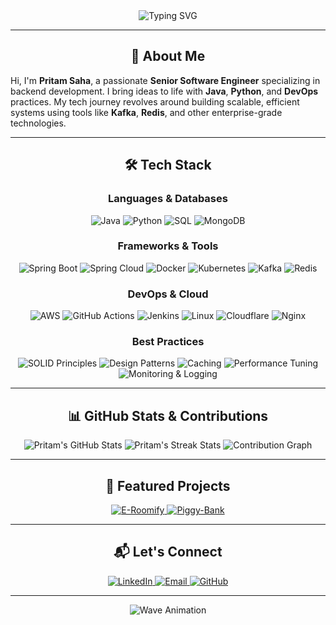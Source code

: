 <div align="center">
  <img src="https://readme-typing-svg.herokuapp.com?font=Fira+Code&size=30&duration=4000&color=3498DB&lines=Hello+there!+%F0%9F%91%8B;I+am+Pritam+Saha;Senior+Software+Engineer;Backend+Developer;Java+%7C+Python+%7C+DevOps" alt="Typing SVG">
</div>

---

<h2 align="center">🚀 About Me</h2>

Hi, I'm **Pritam Saha**, a passionate **Senior Software Engineer** specializing in backend development. I bring ideas to life with **Java**, **Python**, and **DevOps** practices. My tech journey revolves around building scalable, efficient systems using tools like **Kafka**, **Redis**, and other enterprise-grade technologies.

---

<h2 align="center">🛠️ Tech Stack</h2>

<div align="center">
  <h3>Languages & Databases</h3>
  <img src="https://img.shields.io/badge/Java-%23E34F26.svg?style=for-the-badge&logo=java&logoColor=white" alt="Java">
  <img src="https://img.shields.io/badge/Python-%233776AB.svg?style=for-the-badge&logo=python&logoColor=white" alt="Python">
   <img src="https://img.shields.io/badge/SQL-%2300758F.svg?style=for-the-badge&logo=mysql&logoColor=white" alt="SQL">
  <img src="https://img.shields.io/badge/MongoDB-%2347A248.svg?style=for-the-badge&logo=mongodb&logoColor=white" alt="MongoDB">


  <h3>Frameworks & Tools</h3>
  <img src="https://img.shields.io/badge/Spring_Boot-%236DB33F.svg?style=for-the-badge&logo=spring&logoColor=white" alt="Spring Boot">
  <img src="https://img.shields.io/badge/Spring_Cloud-%236DB33F.svg?style=for-the-badge&logo=spring&logoColor=white" alt="Spring Cloud">
  <img src="https://img.shields.io/badge/Docker-%230db7ed.svg?style=for-the-badge&logo=docker&logoColor=white" alt="Docker">
  <img src="https://img.shields.io/badge/Kubernetes-%23326CE5.svg?style=for-the-badge&logo=kubernetes&logoColor=white" alt="Kubernetes">
  <img src="https://img.shields.io/badge/Kafka-%23000.svg?style=for-the-badge&logo=apache-kafka&logoColor=white" alt="Kafka">
  <img src="https://img.shields.io/badge/Redis-%23DC382D.svg?style=for-the-badge&logo=redis&logoColor=white" alt="Redis">

  <h3>DevOps & Cloud</h3>
  <img src="https://img.shields.io/badge/AWS-%23FF9900.svg?style=for-the-badge&logo=amazon-aws&logoColor=white" alt="AWS">
  <img src="https://img.shields.io/badge/GitHub_Actions-%232671E5.svg?style=for-the-badge&logo=github-actions&logoColor=white" alt="GitHub Actions">
  <img src="https://img.shields.io/badge/Jenkins-%23D24939.svg?style=for-the-badge&logo=jenkins&logoColor=white" alt="Jenkins">
  <img src="https://img.shields.io/badge/Linux-%23FCC624.svg?style=for-the-badge&logo=linux&logoColor=black" alt="Linux">
  <img src="https://img.shields.io/badge/Cloudflare-%23F38020.svg?style=for-the-badge&logo=cloudflare&logoColor=white" alt="Cloudflare">
  <img src="https://img.shields.io/badge/Nginx-%23009639.svg?style=for-the-badge&logo=nginx&logoColor=white" alt="Nginx">

  <h3>Best Practices</h3>
  <img src="https://img.shields.io/badge/SOLID_Principles-%23FF5722.svg?style=for-the-badge&logo=solid&logoColor=white" alt="SOLID Principles">
  <img src="https://img.shields.io/badge/Design_Patterns-%23339933.svg?style=for-the-badge&logo=design-pattern&logoColor=white" alt="Design Patterns">
  <img src="https://img.shields.io/badge/Caching-%23FFC107.svg?style=for-the-badge&logo=cache&logoColor=white" alt="Caching">
  <img src="https://img.shields.io/badge/Performance_Tuning-%23007393.svg?style=for-the-badge&logo=optimization&logoColor=white" alt="Performance Tuning">
  <img src="https://img.shields.io/badge/Monitoring_&_Logging-%234CAF50.svg?style=for-the-badge&logo=monitor&logoColor=white" alt="Monitoring & Logging">
</div>

---

<h2 align="center">📊 GitHub Stats & Contributions</h2>

<div align="center">
  <img src="https://github-readme-stats.vercel.app/api?username=pritam-saha-java&show_icons=true&theme=radical" alt="Pritam's GitHub Stats">
  <img src="https://streak-stats.demolab.com/?user=pritam-saha-java&theme=radical" alt="Pritam's Streak Stats">
  <img src="https://github-readme-activity-graph.vercel.app/graph?username=pritam-saha-java&theme=react-dark" alt="Contribution Graph">
</div>

---

<h2 align="center">🌟 Featured Projects</h2>

<div align="center">
  <a href="https://github.com/pritam-saha-java/e-roomify">
    <img src="https://github-readme-stats.vercel.app/api/pin/?username=pritam-saha-java&repo=e-roomify&theme=radical" alt="E-Roomify">
  </a>

  <a href="https://github.com/pritam-saha-java/piggy-bank">
    <img src="https://github-readme-stats.vercel.app/api/pin/?username=pritam-saha-java&repo=piggy-bank&theme=radical" alt="Piggy-Bank">
  </a>
</div>

---

<h2 align="center">📬 Let's Connect</h2>

<div align="center">
  <a href="https://www.linkedin.com/in/pritam-saha-java">
    <img src="https://img.shields.io/badge/LinkedIn-%230A66C2.svg?style=for-the-badge&logo=linkedin&logoColor=white" alt="LinkedIn">
  </a>
  <a href="mailto:pritamsaha.2k21@gmail.com">
    <img src="https://img.shields.io/badge/Email-%23D14836.svg?style=for-the-badge&logo=gmail&logoColor=white" alt="Email">
  </a>
  <a href="https://github.com/pritam-saha-java">
    <img src="https://img.shields.io/badge/GitHub-%2312100E.svg?style=for-the-badge&logo=github&logoColor=white" alt="GitHub">
  </a>
</div>

---

<div align="center">
  <img src="https://github.com/pritam-saha-java/github-readme-assets/blob/main/wave.gif" alt="Wave Animation">
</div>
